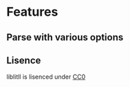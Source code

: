 # Features

## Parse with various options

## Lisence
liblitll is lisenced under [CC0](https://creativecommons.org/publicdomain/zero/1.0/deed.en)
